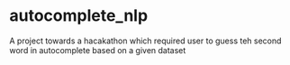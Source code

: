# autocomplete_nlp

A project towards a hacakathon which required user to guess teh second word in autocomplete based on a given dataset
